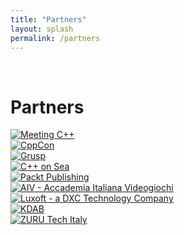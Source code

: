 ```yaml
---
title: "Partners"
layout: splash
permalink: /partners
---
```


<br />

# Partners

<div class="grid-partners">
  <div><a href="https://meetingcpp.com/"><img src="/assets/images/partners/meetingcpp.png" alt="Meeting C++"></a></div>
  <div><a href="https://cppcon.org/"><img src="/assets/images/partners/cppcon.png" alt="CppCon"></a></div>
  <div><a href="https://www.grusp.org/"><img src="/assets/images/partners/grusp.png" alt="Grusp"></a></div>
  <div><a href="https://cpponsea.uk/"><img src="/assets/images/partners/cpp-on-sea.png" alt="C++ on Sea"></a></div>
  <div><a href="https://www.packtpub.com/"><img src="/assets/images/partners/packt.png" alt="Packt Publishing"></a></div>
  <div><a href="https://www.aiv01.it/"><img src="/assets/images/partners/aiv.png" alt="AIV - Accademia Italiana Videogiochi"></a></div>
    <div><a href="https://www.luxoft.com"><img src="/assets/images/partners/luxoft.png" alt="Luxoft - a DXC Technology Company"></a></div>
    <div><a href="https://kdab.com/"><img src="/assets/images/partners/kdab.png" alt="KDAB"></a></div>
    <div><a href="https://zuru.tech/join-the-team"><img src="/assets/images/partners/zuru.png" alt="ZURU Tech Italy"></a></div>
</div>
